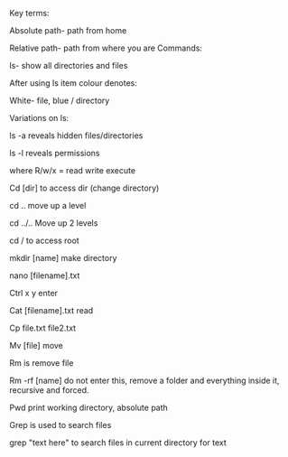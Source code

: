 Key terms:

Absolute path- path from home 

Relative path- path from where you are
Commands:

ls- show all directories and files

After using ls item colour denotes:

White- file, blue / directory

Variations on ls: 

ls -a reveals hidden files/directories

ls -l reveals permissions

where R/w/x = read write execute

Cd [dir] to access dir (change directory)

cd .. move up a level

cd ../.. Move up 2 levels

cd / to access root

mkdir  [name] make directory

nano [filename].txt

Ctrl x y enter

Cat [filename].txt read

Cp file.txt file2.txt

Mv [file] move

Rm is remove file

Rm -rf [name] do not enter this, remove a folder and everything inside it, recursive and forced.

Pwd print working directory, absolute path

Grep is used to search files

grep "text here" to search files in current directory for text

